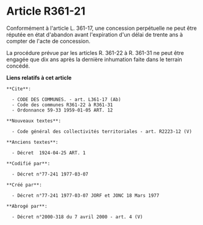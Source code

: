 # Article R361-21

Conformément à l'article L. 361-17, une concession perpétuelle ne peut être réputée en état d'abandon avant l'expiration d'un
délai de trente ans à compter de l'acte de concession. 

La procédure prévue par les articles R. 361-22 à R. 361-31 ne peut être engagée que dix ans après la dernière inhumation
faite dans le terrain concédé.

**Liens relatifs à cet article**

	**Cite**:

	  - CODE DES COMMUNES. - art. L361-17 (Ab)
	  - Code des communes R361-22 à R361-31
	  - Ordonnance 59-33 1959-01-05 ART. 12

	**Nouveaux textes**:

	  - Code général des collectivités territoriales - art. R2223-12 (V)

	**Anciens textes**:

	  - Décret  1924-04-25 ART. 1

	**Codifié par**:

	  - Décret n°77-241 1977-03-07

	**Créé par**:

	  - Décret n°77-241 1977-03-07 JORF et JONC 18 Mars 1977

	**Abrogé par**:

	  - Décret n°2000-318 du 7 avril 2000 - art. 4 (V)
